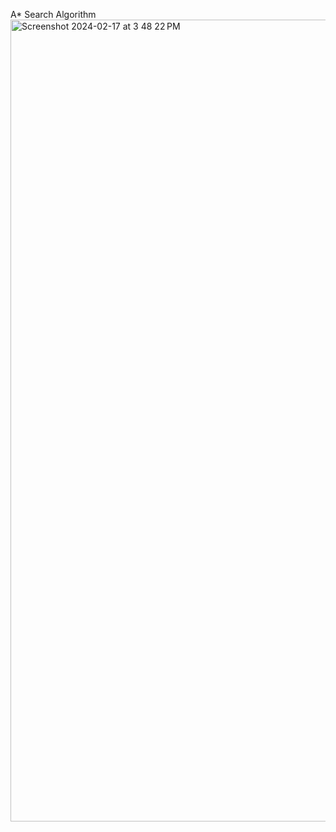 A* Search Algorithm 
<img width="1283" alt="Screenshot 2024-02-17 at 3 48 22 PM" src="https://github.com/niloy-farhan/Cpp/assets/65079542/4dad8289-d172-406c-a4d6-78976d0a6538">
